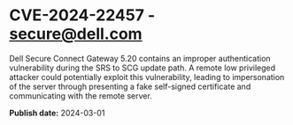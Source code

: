 # CVE-2024-22457 - secure@dell.com

Dell Secure Connect Gateway 5.20 contains an improper authentication vulnerability during the SRS to SCG update path. A remote low privileged attacker could potentially exploit this vulnerability, leading to impersonation of the server through presenting a fake self-signed certificate and communicating with the remote server.

**Publish date:** 2024-03-01
